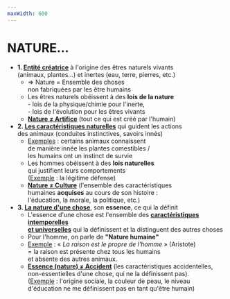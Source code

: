 ```yaml
---
maxWidth: 600
---
```

# **NATURE...** <!--fold-->
- **1. <u>Entité créatrice</u>** à l'origine des êtres naturels vivants <br> (animaux, plantes...)  et inertes (eau, terre, pierres, etc.) <!--fold-->
  - => Nature = Ensemble des choses <br> non fabriquées par les être humains
  - Les êtres naturels obéissent à des **lois de la nature** <br>  - lois de la physique/chimie pour l'inerte, <br> - lois de l'évolution pour les êtres vivants
  - **<u>Nature ≠ Artifice</u>** (tout ce qui est créé par l'humain)
- **2. <u>Les caractéristiques naturelles</u>** qui guident les actions  <br> des animaux (conduites instinctives, savoirs innés) <!--fold-->
  - <u>Exemples</u> : certains animaux connaissent<br> de manière  innée les plantes comestibles /  <br> les humains ont un instinct de survie
  - Les hommes obéissent à des **lois naturelles**  <br> qui justifient leurs comportements  <br> (<u>Exemple</u> : la légitime défense)
  - **<u>Nature ≠ Culture</u>** (l'ensemble des caractéristiques <br> humaines  **acquises** au cours de son histoire :  <br> l'éducation, la morale, la politique, etc.)
- **3. <u>La nature d'une chose</u>**, son **essence**, ce qui la définit <!--fold-->
   - L'essence d'une chose est l'ensemble des  **<u>caractéristiques  intemporelles <br> et universelles</u>** qui la définissent   et la distinguent des autres choses
   - Pour l'homme, on parle de **"Nature humaine"**
   - <u>Exemple</u> : « *La raison est le propre de l'homme* » (Aristote)<br> = la raison est présente chez tous les humains<br> et absente des autres animaux.
   - **<u>Essence (nature) ≠ Accident</u>** (les caractéristiques accidentelles,<br> non-essentielles d'une chose, qui ne la définissent pas). <br>(<u>Exemple</u> : l'origine sociale, la couleur de peau, le niveau <br> d'éducation ne me définissent pas en tant qu'être humain)